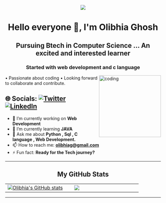 <p align="center"><img src="https://readme-typing-svg.herokuapp.com/?font=Mitr&color=A13B3B&size=20&center=true&vCenter=true&lines=!+!+Welcome+to+my+Profile+!+!;I+am+excited+to+learn+and+grow;Interested+in+Web-Dev+and+coding...;Have+a+great+day+ahead+!!"></p>


<h1 align="center">Hello everyone 👋, I'm Olibhia Ghosh</h1>
<h2 align="center">Pursuing Btech in Computer Science ... An excited and interested learner</h2>
<h3 align="center">Started with web development and c language</h3>

<img align="right" alt="coding" width="200" src="https://i.imgur.com/rHlEdDq.gif">
• Passionate about coding • Looking forward to collaborate and contribute.





## 🌐 Socials:          [![Twitter](https://img.shields.io/badge/Twitter-%231DA1F2.svg?logo=Twitter&logoColor=white)](https://twitter.com/OlibhiaGhosh) [![LinkedIn](https://img.shields.io/badge/LinkedIn-%230077B5.svg?logo=linkedin&logoColor=white)](https://www.linkedin.com/in/olibhia-ghosh-3a622829b/)



- 🔭 I’m currently working on **Web Development**
- 🌱 I’m currently learning **JAVA**
- 💬 Ask me about **Python , Sql , C language , Web Development.**
- 📫 How to reach me: **olibhiag@gmail.com**
- ⚡ Fun fact: **Ready for the Tech journey?**


 <hr>
 

<h2 align="center">My GitHub Stats</h2>
  </div>
  <div align="center">
    <table>
      <tr>
        <td width="45%">
          <a href="https://github.com/OlibhiaGhosh"><img src="https://github-readme-stats.vercel.app/api?username=OlibhiaGhosh&show_icons=true&hide=&count_private=true&title_color=0891b2&text_color=ffffff&icon_color=0891b2&bg_color=1c1917&hide_border=true&show_icons=true" alt="Olibhia's GitHub stats" /></a> 
        </td>
        <td width="45%">
          <a href="https://github.com/OlibhiaGhosh"><img src="https://github-readme-streak-stats.herokuapp.com/?user=OlibhiaGhosh&stroke=ffffff&background=1c1917&ring=0891b2&fire=0891b2&currStreakNum=ffffff&currStreakLabel=0891b2&sideNums=ffffff&sideLabels=ffffff&dates=ffffff&hide_border=true" /></a>
        </td>
    </table>
      </div>
  </tr>

<hr>




  
